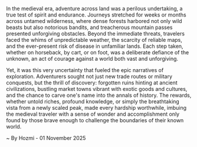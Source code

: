 
In the medieval era, adventure across land was a perilous undertaking, a true test of spirit and endurance. Journeys stretched for weeks or months across untamed wilderness, where dense forests harbored not only wild beasts but also notorious bandits, and treacherous mountain passes presented unforgiving obstacles. Beyond the immediate threats, travelers faced the whims of unpredictable weather, the scarcity of reliable maps, and the ever-present risk of disease in unfamiliar lands. Each step taken, whether on horseback, by cart, or on foot, was a deliberate defiance of the unknown, an act of courage against a world both vast and unforgiving.

Yet, it was this very uncertainty that fueled the epic narratives of exploration. Adventurers sought not just new trade routes or military conquests, but the thrill of discovery: forgotten ruins hinting at ancient civilizations, bustling market towns vibrant with exotic goods and cultures, and the chance to carve one's name into the annals of history. The rewards, whether untold riches, profound knowledge, or simply the breathtaking vista from a newly scaled peak, made every hardship worthwhile, imbuing the medieval traveler with a sense of wonder and accomplishment only found by those brave enough to challenge the boundaries of their known world.

~ By Hozmi - 01 November 2025
